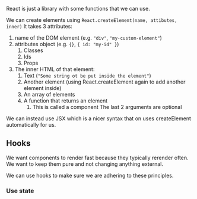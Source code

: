 React is just a library with some functions that we can use.

We can create elements using `React.createElement(name, attibutes, inner)` It takes 3 attributes:
1. name of the DOM element (e.g. `"div"`, `"my-custom-element"`)
2. attributes object (e.g. `{}`, `{ id: "my-id" }`)
	1. Classes
	2. Ids
	3. Props
3. The inner HTML of that element:
	1. Text (`"Some string ot be put inside the element"`)
	2. Another element (using React.createElement again to add another element inside)
	3. An array of elements
	4. A function that returns an element
		1. This is called a component
The last 2 arguments are optional

We can instead use JSX which is a nicer syntax that on uses createElement automatically for us.

## Hooks
We want components to render fast because they typically rerender often. We want to keep them pure and not changing anything external.

We can use hooks to make sure we are adhering to these principles.

### Use state


